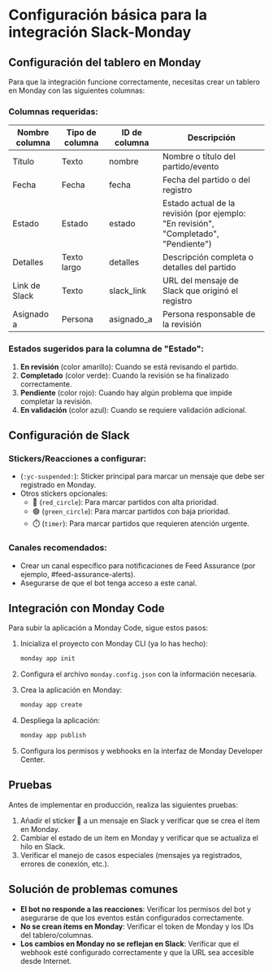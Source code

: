 # Configuración básica para la integración Slack-Monday

## Configuración del tablero en Monday

Para que la integración funcione correctamente, necesitas crear un tablero en Monday con las siguientes columnas:

### Columnas requeridas:

| Nombre columna | Tipo de columna | ID de columna | Descripción |
|---------------|----------------|--------------|-------------|
| Título | Texto | nombre | Nombre o título del partido/evento |
| Fecha | Fecha | fecha | Fecha del partido o del registro |
| Estado | Estado | estado | Estado actual de la revisión (por ejemplo: "En revisión", "Completado", "Pendiente") |
| Detalles | Texto largo | detalles | Descripción completa o detalles del partido |
| Link de Slack | Texto | slack_link | URL del mensaje de Slack que originó el registro |
| Asignado a | Persona | asignado_a | Persona responsable de la revisión |

### Estados sugeridos para la columna de "Estado":

1. **En revisión** (color amarillo): Cuando se está revisando el partido.
2. **Completado** (color verde): Cuando la revisión se ha finalizado correctamente.
3. **Pendiente** (color rojo): Cuando hay algún problema que impide completar la revisión.
4. **En validación** (color azul): Cuando se requiere validación adicional.

## Configuración de Slack

### Stickers/Reacciones a configurar:

- (`:yc-suspended:`): Sticker principal para marcar un mensaje que debe ser registrado en Monday.
- Otros stickers opcionales:
  - 🔴 (`red_circle`): Para marcar partidos con alta prioridad.
  - 🟢 (`green_circle`): Para marcar partidos con baja prioridad.
  - ⏱️ (`timer`): Para marcar partidos que requieren atención urgente.

### Canales recomendados:

- Crear un canal específico para notificaciones de Feed Assurance (por ejemplo, #feed-assurance-alerts).
- Asegurarse de que el bot tenga acceso a este canal.

## Integración con Monday Code

Para subir la aplicación a Monday Code, sigue estos pasos:

1. Inicializa el proyecto con Monday CLI (ya lo has hecho):
   ```bash
   monday app init
   ```

2. Configura el archivo `monday.config.json` con la información necesaria.

3. Crea la aplicación en Monday:
   ```bash
   monday app create
   ```

4. Despliega la aplicación:
   ```bash
   monday app publish
   ```

5. Configura los permisos y webhooks en la interfaz de Monday Developer Center.

## Pruebas

Antes de implementar en producción, realiza las siguientes pruebas:

1. Añadir el sticker 👀 a un mensaje en Slack y verificar que se crea el ítem en Monday.
2. Cambiar el estado de un ítem en Monday y verificar que se actualiza el hilo en Slack.
3. Verificar el manejo de casos especiales (mensajes ya registrados, errores de conexión, etc.).

## Solución de problemas comunes

- **El bot no responde a las reacciones**: Verificar los permisos del bot y asegurarse de que los eventos están configurados correctamente.
- **No se crean ítems en Monday**: Verificar el token de Monday y los IDs del tablero/columnas.
- **Los cambios en Monday no se reflejan en Slack**: Verificar que el webhook esté configurado correctamente y que la URL sea accesible desde Internet.
